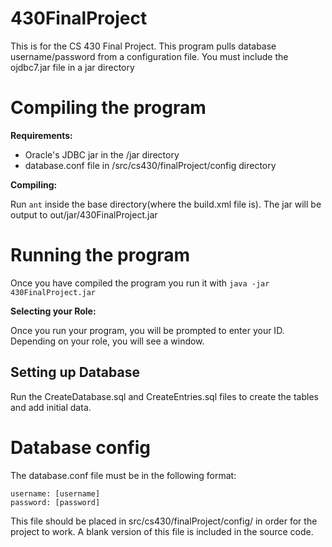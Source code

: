 # 430FinalProject
This is for the CS 430 Final Project. This program pulls database username/password from a configuration file. You must include the ojdbc7.jar file in a jar directory

# Compiling the program
__Requirements:__
  * Oracle's JDBC jar in the /jar directory
  * database.conf file in /src/cs430/finalProject/config directory


__Compiling:__

Run `ant` inside the base directory(where the build.xml file is). The jar will be output to out/jar/430FinalProject.jar

# Running the program
Once you have compiled the program you run it with `java -jar 430FinalProject.jar`

__Selecting your Role:__

Once you run your program, you will be prompted to enter your ID. Depending on your role, you will see a window. 

## Setting up Database
Run the CreateDatabase.sql and CreateEntries.sql files to create the tables and add
initial data.

# Database config
The database.conf file must be in the following format:
```
username: [username]
password: [password]
```
This file should be placed in src/cs430/finalProject/config/ in order for the project to work. A blank version of this file is included in the source code.